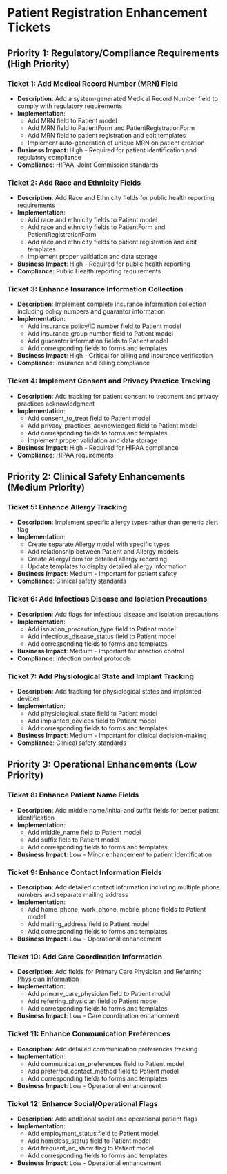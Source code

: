 # Patient Registration Enhancement Tickets

## Priority 1: Regulatory/Compliance Requirements (High Priority)

### Ticket 1: Add Medical Record Number (MRN) Field
- **Description**: Add a system-generated Medical Record Number field to comply with regulatory requirements
- **Implementation**:
  - Add MRN field to Patient model
  - Add MRN field to PatientForm and PatientRegistrationForm
  - Add MRN field to patient registration and edit templates
  - Implement auto-generation of unique MRN on patient creation
- **Business Impact**: High - Required for patient identification and regulatory compliance
- **Compliance**: HIPAA, Joint Commission standards

### Ticket 2: Add Race and Ethnicity Fields
- **Description**: Add Race and Ethnicity fields for public health reporting requirements
- **Implementation**:
  - Add race and ethnicity fields to Patient model
  - Add race and ethnicity fields to PatientForm and PatientRegistrationForm
  - Add race and ethnicity fields to patient registration and edit templates
  - Implement proper validation and data storage
- **Business Impact**: High - Required for public health reporting
- **Compliance**: Public Health reporting requirements

### Ticket 3: Enhance Insurance Information Collection
- **Description**: Implement complete insurance information collection including policy numbers and guarantor information
- **Implementation**:
  - Add insurance policy/ID number field to Patient model
  - Add insurance group number field to Patient model
  - Add guarantor information fields to Patient model
  - Add corresponding fields to forms and templates
- **Business Impact**: High - Critical for billing and insurance verification
- **Compliance**: Insurance and billing compliance

### Ticket 4: Implement Consent and Privacy Practice Tracking
- **Description**: Add tracking for patient consent to treatment and privacy practices acknowledgment
- **Implementation**:
  - Add consent_to_treat field to Patient model
  - Add privacy_practices_acknowledged field to Patient model
  - Add corresponding fields to forms and templates
  - Implement proper validation and data storage
- **Business Impact**: High - Required for HIPAA compliance
- **Compliance**: HIPAA requirements

## Priority 2: Clinical Safety Enhancements (Medium Priority)

### Ticket 5: Enhance Allergy Tracking
- **Description**: Implement specific allergy types rather than generic alert flag
- **Implementation**:
  - Create separate Allergy model with specific types
  - Add relationship between Patient and Allergy models
  - Create AllergyForm for detailed allergy recording
  - Update templates to display detailed allergy information
- **Business Impact**: Medium - Important for patient safety
- **Compliance**: Clinical safety standards

### Ticket 6: Add Infectious Disease and Isolation Precautions
- **Description**: Add flags for infectious disease and isolation precautions
- **Implementation**:
  - Add isolation_precaution_type field to Patient model
  - Add infectious_disease_status field to Patient model
  - Add corresponding fields to forms and templates
- **Business Impact**: Medium - Important for infection control
- **Compliance**: Infection control protocols

### Ticket 7: Add Physiological State and Implant Tracking
- **Description**: Add tracking for physiological states and implanted devices
- **Implementation**:
  - Add physiological_state field to Patient model
  - Add implanted_devices field to Patient model
  - Add corresponding fields to forms and templates
- **Business Impact**: Medium - Important for clinical decision-making
- **Compliance**: Clinical safety standards

## Priority 3: Operational Enhancements (Low Priority)

### Ticket 8: Enhance Patient Name Fields
- **Description**: Add middle name/initial and suffix fields for better patient identification
- **Implementation**:
  - Add middle_name field to Patient model
  - Add suffix field to Patient model
  - Add corresponding fields to forms and templates
- **Business Impact**: Low - Minor enhancement to patient identification

### Ticket 9: Enhance Contact Information Fields
- **Description**: Add detailed contact information including multiple phone numbers and separate mailing address
- **Implementation**:
  - Add home_phone, work_phone, mobile_phone fields to Patient model
  - Add mailing_address field to Patient model
  - Add corresponding fields to forms and templates
- **Business Impact**: Low - Operational enhancement

### Ticket 10: Add Care Coordination Information
- **Description**: Add fields for Primary Care Physician and Referring Physician information
- **Implementation**:
  - Add primary_care_physician field to Patient model
  - Add referring_physician field to Patient model
  - Add corresponding fields to forms and templates
- **Business Impact**: Low - Care coordination enhancement

### Ticket 11: Enhance Communication Preferences
- **Description**: Add detailed communication preferences tracking
- **Implementation**:
  - Add communication_preferences field to Patient model
  - Add preferred_contact_method field to Patient model
  - Add corresponding fields to forms and templates
- **Business Impact**: Low - Operational enhancement

### Ticket 12: Enhance Social/Operational Flags
- **Description**: Add additional social and operational patient flags
- **Implementation**:
  - Add employment_status field to Patient model
  - Add homeless_status field to Patient model
  - Add frequent_no_show flag to Patient model
  - Add corresponding fields to forms and templates
- **Business Impact**: Low - Operational enhancement